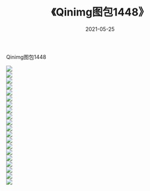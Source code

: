 ﻿---
layout: post
title:  《Qinimg图包1448》
date:   2021-05-25
img: http://imgx.orgx.ga/Qinimg图包/Qinimg图包1448/000.jpg
categories: [美女, 清纯, 唯美]
---

Qinimg图包1448

 ![](http://imgx.orgx.ga/Qinimg图包/Qinimg图包1448/001.jpg) <br>![](http://imgx.orgx.ga/Qinimg图包/Qinimg图包1448/002.jpg) <br>![](http://imgx.orgx.ga/Qinimg图包/Qinimg图包1448/003.jpg) <br>![](http://imgx.orgx.ga/Qinimg图包/Qinimg图包1448/004.jpg) <br>![](http://imgx.orgx.ga/Qinimg图包/Qinimg图包1448/005.jpg) <br>![](http://imgx.orgx.ga/Qinimg图包/Qinimg图包1448/006.jpg) <br>![](http://imgx.orgx.ga/Qinimg图包/Qinimg图包1448/007.jpg) <br>![](http://imgx.orgx.ga/Qinimg图包/Qinimg图包1448/008.jpg) <br>![](http://imgx.orgx.ga/Qinimg图包/Qinimg图包1448/009.jpg) <br>![](http://imgx.orgx.ga/Qinimg图包/Qinimg图包1448/010.jpg) <br>![](http://imgx.orgx.ga/Qinimg图包/Qinimg图包1448/011.jpg) <br>![](http://imgx.orgx.ga/Qinimg图包/Qinimg图包1448/012.jpg) <br>![](http://imgx.orgx.ga/Qinimg图包/Qinimg图包1448/013.jpg) <br>![](http://imgx.orgx.ga/Qinimg图包/Qinimg图包1448/014.jpg) <br>![](http://imgx.orgx.ga/Qinimg图包/Qinimg图包1448/015.jpg) <br>![](http://imgx.orgx.ga/Qinimg图包/Qinimg图包1448/016.jpg) <br>![](http://imgx.orgx.ga/Qinimg图包/Qinimg图包1448/017.jpg) <br>![](http://imgx.orgx.ga/Qinimg图包/Qinimg图包1448/018.jpg) <br>![](http://imgx.orgx.ga/Qinimg图包/Qinimg图包1448/019.jpg) <br>![](http://imgx.orgx.ga/Qinimg图包/Qinimg图包1448/020.jpg) <br>
